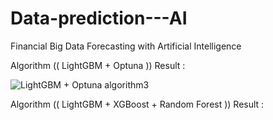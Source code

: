 # Data-prediction---AI
Financial Big Data Forecasting with Artificial Intelligence






Algorithm (( LightGBM + Optuna )) Result :

![LightGBM + Optuna algorithm3](https://github.com/user-attachments/assets/83566fb5-b14d-472c-a42c-b85817ad1c54)





Algorithm (( LightGBM +  XGBoost  + Random Forest )) Result :
